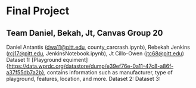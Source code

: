 # Final Project
## Team Daniel, Bekah, Jt, Canvas Group 20
Daniel Antantis (dwa11@pitt.edu, county_carcrash.ipynb), Rebekah Jenkins (rcj17@pitt.edu, JenkinsNotebook.ipynb), Jt Cillo-Owen (jtc68@pitt.edu)
Dataset 1: [Playground equiment]{https://data.wprdc.org/datastore/dump/e39ef76e-0a11-47c8-a86f-a37f55db7a2b}, contains information such as manufacturer, type of playground, features, location, and more.
Dataset 2:
Dataset 3:
